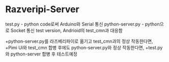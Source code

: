 # Razveripi-Server

test.py - python code로써 Arduino와 Serial 통신
python-server.py - python으로 Socket 통신 test version, Andrioid의 test_cmn과 대응함

+python-server.py를 라즈베리파이로 옮기고 test_cmn과의 정상 작동한다면,
+Pimi Ui와 test_cmn 합병 후에도 python-server.py와 정상 작동한다면,
+test.py 와 python-server 합병 후 테스트예정
